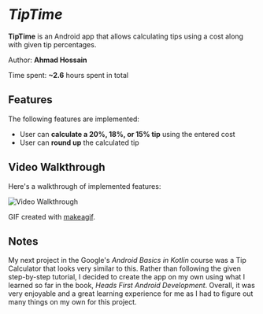 # *TipTime*

**TipTime** is an Android app that allows calculating tips using a cost along with given tip percentages.

Author: **Ahmad Hossain**

Time spent: **~2.6** hours spent in total

## Features

The following features are implemented:

* User can **calculate a 20%, 18%, or 15% tip** using the entered cost
* User can **round up** the calculated tip

## Video Walkthrough

Here's a walkthrough of implemented features:

![Video Walkthrough](https://i.makeagif.com/media/11-09-2021/w3ybBJ.gif)

GIF created with [makeagif](http://www.makeagif.com).

## Notes

My next project in the Google's *Android Basics in Kotlin* course was a Tip Calculator that looks very similar to this. Rather than following the given step-by-step tutorial, I decided to create the app on my own using what I learned so far in the book, *Heads First Android Development*. Overall, it was very enjoyable and a great learning experience for me as I had to figure out many things on my own for this project.